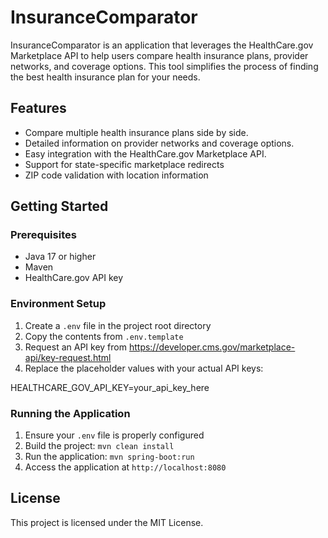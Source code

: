 # InsuranceComparator

InsuranceComparator is an application that leverages the HealthCare.gov Marketplace API to help users compare health insurance plans, provider networks, and coverage options. This tool simplifies the process of finding the best health insurance plan for your needs.

## Features
- Compare multiple health insurance plans side by side.
- Detailed information on provider networks and coverage options.
- Easy integration with the HealthCare.gov Marketplace API.
- Support for state-specific marketplace redirects
- ZIP code validation with location information

## Getting Started

### Prerequisites
- Java 17 or higher
- Maven
- HealthCare.gov API key

### Environment Setup
1. Create a `.env` file in the project root directory
2. Copy the contents from `.env.template`
3. Request an API key from https://developer.cms.gov/marketplace-api/key-request.html
4. Replace the placeholder values with your actual API keys:

HEALTHCARE_GOV_API_KEY=your_api_key_here

### Running the Application
1. Ensure your `.env` file is properly configured
2. Build the project: `mvn clean install`
3. Run the application: `mvn spring-boot:run`
4. Access the application at `http://localhost:8080`

## License
This project is licensed under the MIT License.
